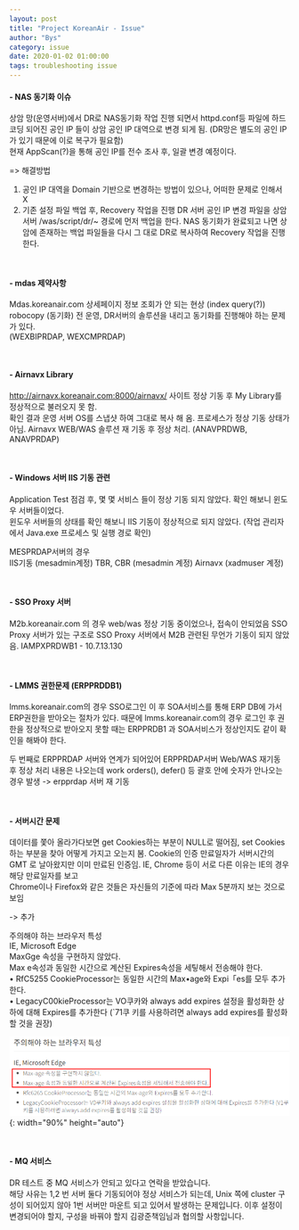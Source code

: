 ```yaml
---
layout: post
title: "Project KoreanAir - Issue"
author: "Bys"
category: issue
date: 2020-01-02 01:00:00
tags: troubleshooting issue
---
```


#### **- NAS 동기화 이슈**  
상암 망(운영서버)에서 DR로 NAS동기화 작업 진행 되면서 httpd.conf등 파일에 하드 코딩 되어진 공인 IP 들이 상암 공인 IP 대역으로 변경 되게 됨. (DR망은 별도의 공인 IP가 있기 때문에 이로 복구가 필요함)  
현재 AppScan(?)을 통해 공인 IP를 전수 조사 후, 일괄 변경 예정이다.   

=> 해결방법 
1) 공인 IP 대역을 Domain 기반으로 변경하는 방법이 있으나, 어떠한 문제로 인해서 X  
2) 기존 설정 파일 백업 후, Recovery 작업을 진행 
DR 서버 공인 IP 변경 파일을 상암 서버 /was/script/dr/~ 경로에 먼저 백업을 한다. NAS 동기화가 완료되고 나면 상암에 존재하는 백업 파일들을 다시 그 대로 DR로 복사하여 Recovery 작업을 진행한다. 

<br>

#### **- mdas 제약사항**   
Mdas.koreanair.com 상세페이지 정보 조회가 안 되는 현상 (index query(?)) robocopy (동기화) 전 운영, DR서버의 솔루션을 내리고 동기화를 진행해야 하는 문제가 있다.  
(WEXBIPRDAP, WEXCMPRDAP)  

<br>

#### **- Airnavx Library**   
http://airnavx.koreanair.com:8000/airnavx/ 사이트 정상 기동 후 My Library를 정상적으로 불러오지 못 함.  
확인 결과 운영 서버 OS를 스냅샷 하여 그대로 복사 해 옴. 프로세스가 정상 기동 상태가 아님. Airnavx WEB/WAS 솔루션 재 기동 후 정상 처리. 
(ANAVPRDWB, ANAVPRDAP) 

<br>

#### **- Windows 서버 IIS 기동 관련**   
Application Test 점검 후, 몇 몇 서비스 들이 정상 기동 되지 않았다. 확인 해보니 윈도우 서버들이었다.  
윈도우 서버들의 상태를 확인 해보니 IIS 기동이 정상적으로 되지 않았다. (작업 관리자에서 Java.exe 프로세스 및 실행 경로 확인) 

MESPRDAP서버의 경우  
IIS기동 (mesadmin계정) 
TBR, CBR (mesadmin 계정) 
Airnavx (xadmuser 계정) 

<br>

#### **- SSO Proxy 서버**  
M2b.koreanair.com 의 경우 web/was 정상 기동 중이었으나, 접속이 안되었음 
SSO Proxy 서버가 있는 구조로 SSO Proxy 서버에서 M2B 관련된 무언가 기동이 되지 않았음. 
IAMPXPRDWB1 - 10.7.13.130 

<br>

#### **- LMMS 권한문제 (ERPPRDDB1)**  
lmms.koreanair.com의 경우 SSO로그인 이 후 SOA서비스를 통해 ERP DB에 가서 ERP권한을 받아오는 절차가 있다. 
때문에 lmms.koreanair.com의 경우 로그인 후 권한을 정상적으로 받아오지 못할 때는 ERPPRDB1 과 SOA서비스가 정상인지도 같이 확인을 해봐야 한다. 

두 번째로 ERPPRDAP 서버와 연계가 되어있어 ERPPRDAP서버 Web/WAS 재기동 후 정상 처리 
내용은 나오는데 work orders(), defer() 등 괄호 안에 숫자가 안나오는 경우 발생 -> erpprdap 서버 재 기동  
 
<br>

#### **- 서버시간 문제**  
데이터를 쫓아 올라가다보면 get Cookies하는 부분이 NULL로 떨어짐, set Cookies 하는 부분을 찾아 어떻게 가지고 오는지 봄. 
Cookie의 인증 만료일자가 서버시간의 GMT 로 날아왔지만 이미 만료된 인증임. IE, Chrome 등이 서로 다른 이유는 IE의 경우 해당 만료일자를 보고   
Chrome이나 Firefox와 같은 것들은 자신들의 기준에 따라 Max 5분까지 보는 것으로 보임  

-> 추가   

주의해야 하는 브라우저 특성  
IE, Microsoft Edge  
MaxGge 속성을 구현하지 않았다.  
Max e속성과 동일한 시간으로 계산된 Expires속성을 세팋해서 전송해야 한다.  
• RfC5255 CookieProcessor는 동일한 시간의 Max•age와 Expi「es를 모두 추가한다.  
• LegacyC00kieProcessor는 VO쿠카와 always add expires 설정을 활성화한 상하에 대해 Expires를 추가한다 (`71쿠 
키를 사용하려면 always add expires를 활성화할 것을 권장)  

 ![scouter](/assets/it/issue/koreanair/koaissue1.png){: width="90%" height="auto"}   

<br>

#### **- MQ 서비스**  
DR 테스트 중 MQ 서비스가 안되고 있다고 연락을 받았습니다.  
해당 사유는 1,2 번 서버 둘다 기동되어야 정상 서비스가 되는데, Unix 쪽에 cluster 구성이 되어있지 않아 1번 서버만 마운트 되고 있어서 발생하는 문제입니다. 이후 설정이 변경되어야 할지, 구성을 바꿔야 할지 김광준책임님과 협의할 사항입니다.  